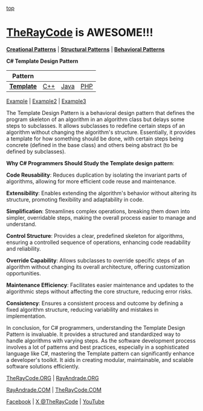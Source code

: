 [top](../README.md)

# [TheRayCode](../../../README.md) is AWESOME!!!

**[Creational Patterns](../../Creational/README.md)** | **[Structural Patterns](../../Structural/README.md)** | **[Behavioral Patterns](../README.md)**

**C# Template Design Pattern**

|Pattern|   |   |   |
|---|---|---|---|
| [**Template**](README.md) | [C++](../../../CPP/Behavioral/Template/README.md) | [Java](../../../Java/Behavioral/Template/README.md) | [PHP](../../../PHP/Behavioral/Template/README.md) |

[Example](Example/README.md) | [Example2](Example2/README.md) | [Example3](Example3/README.md) 

The Template Design Pattern is a behavioral design pattern that defines the program skeleton of an algorithm in an algorithm class but delays some steps to subclasses. It allows subclasses to redefine certain steps of an algorithm without changing the algorithm's structure. Essentially, it provides a template for how something should be done, with certain steps being concrete (defined in the base class) and others being abstract (to be defined by subclasses).

**Why C# Programmers Should Study the Template design pattern**:

**Code Reusability**: Reduces duplication by isolating the invariant parts of algorithms, allowing for more efficient code reuse and maintenance.

**Extensibility**: Enables extending the algorithm's behavior without altering its structure, promoting flexibility and adaptability in code.

**Simplification**: Streamlines complex operations, breaking them down into simpler, overridable steps, making the overall process easier to manage and understand.

**Control Structure**: Provides a clear, predefined skeleton for algorithms, ensuring a controlled sequence of operations, enhancing code readability and reliability.

**Override Capability**: Allows subclasses to override specific steps of an algorithm without changing its overall architecture, offering customization opportunities.

**Maintenance Efficiency**: Facilitates easier maintenance and updates to the algorithmic steps without affecting the core structure, reducing error risks.

**Consistency**: Ensures a consistent process and outcome by defining a fixed algorithm structure, reducing variability and mistakes in implementation.

In conclusion, for C# programmers, understanding the Template Design Pattern is invaluable. It provides a structured and standardized way to handle algorithms with varying steps. As the software development process involves a lot of patterns and best practices, especially in a sophisticated language like C#, mastering the Template pattern can significantly enhance a developer's toolkit. It aids in creating modular, maintainable, and scalable software solutions efficiently.

[TheRayCode.ORG](https://www.TheRayCode.org) | [RayAndrade.ORG](https://www.RayAndrade.ORG)

[RayAndrade.COM](https://www.RayAndrade.com) | [TheRayCode.COM](https://www.TheRayCode.com)

[Facebook](https://www.facebook.com/TheRayCode/) | [X @TheRayCode](https://www.x.com/TheRayCode/) | [YouTube](https://www.youtube.com/TheRayCode/)
